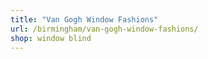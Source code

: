 ```yaml
---
title: "Van Gogh Window Fashions"
url: /birmingham/van-gogh-window-fashions/
shop: window blind
---
```

